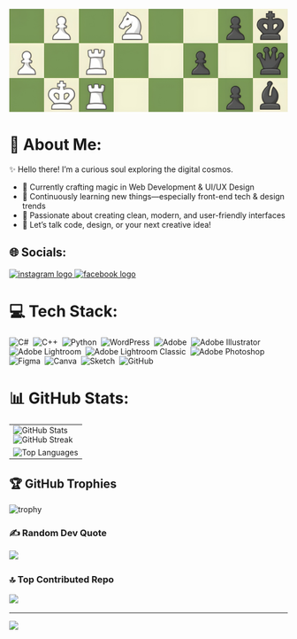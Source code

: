 
[![](chesspic.jpg)](#)

# 💫 About Me:
✨ Hello there! I’m a curious soul exploring the digital cosmos.  
 - 🔭 Currently crafting magic in Web Development & UI/UX Design  
 - 🌱 Continuously learning new things—especially front-end tech & design trends  
 - 🎨 Passionate about creating clean, modern, and user-friendly interfaces  
 - 💬 Let’s talk code, design, or your next creative idea!


## 🌐 Socials:
<div align="left">
  <a href="https://instagram.com/alfaarros" target="_blank">
    <img src="https://raw.githubusercontent.com/maurodesouza/profile-readme-generator/master/src/assets/icons/social/instagram/default.svg" width="45" height="33" alt="instagram logo"/>
  </a>
  <a href="https://www.facebook.com/share/1MMNwvG9xM/" target="_blank">
    <img src="https://raw.githubusercontent.com/maurodesouza/profile-readme-generator/master/src/assets/icons/social/facebook/default.svg" width="45" height="33" alt="facebook logo" />
  </a>
</div>


# 💻 Tech Stack:
![C#](https://img.shields.io/badge/c%23-%23239120.svg?style=for-the-badge&logo=csharp&logoColor=white)&nbsp;
![C++](https://img.shields.io/badge/c++-%2300599C.svg?style=for-the-badge&logo=c%2B%2B&logoColor=white)&nbsp;
![Python](https://img.shields.io/badge/python-3670A0?style=for-the-badge&logo=python&logoColor=ffdd54)&nbsp;
![WordPress](https://img.shields.io/badge/WordPress-%23117AC9.svg?style=for-the-badge&logo=WordPress&logoColor=white)&nbsp;
![Adobe](https://img.shields.io/badge/adobe-%23FF0000.svg?style=for-the-badge&logo=adobe&logoColor=white)&nbsp;
![Adobe Illustrator](https://img.shields.io/badge/adobe%20illustrator-%23FF9A00.svg?style=for-the-badge&logo=adobe%20illustrator&logoColor=white)&nbsp;
![Adobe Lightroom](https://img.shields.io/badge/Adobe%20Lightroom-31A8FF.svg?style=for-the-badge&logo=Adobe%20Lightroom&logoColor=white)&nbsp;
![Adobe Lightroom Classic](https://img.shields.io/badge/Adobe%20Lightroom%20Classic-31A8FF.svg?style=for-the-badge&logo=Adobe%20Lightroom%20Classic&logoColor=white)&nbsp;
![Adobe Photoshop](https://img.shields.io/badge/adobe%20photoshop-%2331A8FF.svg?style=for-the-badge&logo=adobe%20photoshop&logoColor=white)&nbsp;
![Figma](https://img.shields.io/badge/figma-%23F24E1E.svg?style=for-the-badge&logo=figma&logoColor=white)&nbsp;
![Canva](https://img.shields.io/badge/Canva-%2300C4CC.svg?style=for-the-badge&logo=Canva&logoColor=white)&nbsp;
![Sketch](https://img.shields.io/badge/Sketch-FFB387?style=for-the-badge&logo=sketch&logoColor=black)&nbsp;
![GitHub](https://img.shields.io/badge/github-%23121011.svg?style=for-the-badge&logo=github&logoColor=white)



# 📊 GitHub Stats:
<table>
  <tr>
    <td>
      <img src="https://github-readme-stats.vercel.app/api?username=metamorphosisdev&theme=tokyonight&hide_border=false&include_all_commits=true&count_private=true" alt="GitHub Stats" />
      <br/>
      <img src="https://nirzak-streak-stats.vercel.app/?user=metamorphosisdev&theme=tokyonight&hide_border=false" alt="GitHub Streak" />
    </td>
  </tr>
  <tr>
    <td>
      <img src="https://github-readme-stats.vercel.app/api/top-langs/?username=metamorphosisdev&theme=tokyonight&hide_border=false&layout=normal" alt="Top Languages" />
    </td>
  </tr>
</table>


## 🏆 GitHub Trophies
![trophy](https://github-profile-trophy.vercel.app/?username=MetamorphosisDev&theme=algolia)



### ✍️ Random Dev Quote
![](https://quotes-github-readme.vercel.app/api?type=horizontal&theme=tokyonight)

### 🔝 Top Contributed Repo
![](https://github-contributor-stats.vercel.app/api?username=metamorphosisdev&limit=5&theme=tokyonight&combine_all_yearly_contributions=true)

---
[![](https://visitcount.itsvg.in/api?id=metamorphosisdev&icon=6&color=0)](https://visitcount.itsvg.in)


